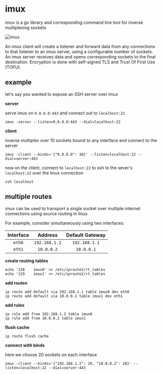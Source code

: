 # imux

imux is a go library and corresponding command line tool for inverse multiplexing sockets

![imux](http://i.imgur.com/i52mcL4.png)

An imux client will create a listener and forward data from any connections to that listener to an imux server, using a configurable number of sockets.  An imux server receives data and opens corresponding sockets to the final destination.  Encryption is done with self-signed TLS and Trust Of First Use (TOFU).

## example

let's say you wanted to expose an SSH server over imux

**server**

serve imux on `0.0.0.0:443` and connect out to `localhost:22`

```
imux -server --listen=0.0.0.0:443 --dial=localhost:22
```

**client**

inverse multiplex over 10 sockets bound to any interface and connect to the server

```
imux -client --binds='{"0.0.0.0": 10}' --listen=localhost:22 --dial=server:443
```

now on the client, connect to `localhost:22` to ssh to the sever's `localhost:22` over the imux connection

```
ssh localhost
```

## multiple routes

imux can be used to transport a single socket over multiple internet connections using source routing in linux

For example, consider simultaneously using two interfaces:

|Interface|Address|Default Gateway|
|:-------:|:-----:|:-------------:|
|`eth0`|`192.168.1.2`|`192.168.1.1`|
|`eth1`|`10.0.0.2`|`10.0.0.1`|

**create routing tables**

```
echo '128    imux0' >> /etc/iproute2/rt_tables
echo '129    imux1' >> /etc/iproute2/rt_tables
```

**add routes**

```
ip route add default via 192.168.1.1 table imux0 dev eth0
ip route add default via 10.0.0.1 table imux1 dev eth1
```

**add rules**

```
ip rule add from 192.168.1.2 table imux0
ip rule add from 10.0.0.2 table imux1
```

**flush cache**

```
ip route flush cache
```

**connect with binds**

here we choose 20 sockets on each interface

```
imux -client --binds='{"192.168.1.2": 20, "10.0.0.2": 20}' --listen=localhost:22 --dial=server:443
```
